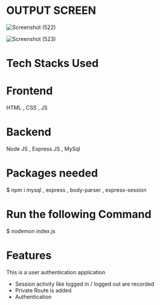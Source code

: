 # OUTPUT SCREEN
![Screenshot (522)](https://github.com/Raveenaross/PRODIGY_FS_01/assets/166907857/ad8e0e4b-a37f-4a14-948a-43619650f496)

![Screenshot (523)](https://github.com/Raveenaross/PRODIGY_FS_01/assets/166907857/830bc67b-6bd6-47f8-a989-45ad9c49bef1)

# Tech Stacks Used
# Frontend 
HTML , CSS , JS
# Backend 
Node JS , Express JS , MySql

# Packages needed

$ npm i mysql , express , body-parser , express-session

# Run the following Command
$ nodemon index.js

# Features
This is a user authentication application
* Session activity like logged in / logged out are recorded
* Private Route is added
* Authentication 

